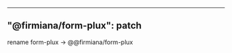 <!--
 * @Author: yuqigong@outlook.com
 * @Date: 2023-01-28 17:13:45
 * @LastEditors: yuqigong@outlook.com
 * @LastEditTime: 2023-01-28 17:14:36
 * @FilePath: /firmiana/.changeset/chatty-rings-jump.md
 * @Description:
 *
-->
---
"@firmiana/form-plux": patch
---

rename form-plux -> @@firmiana/form-plux
